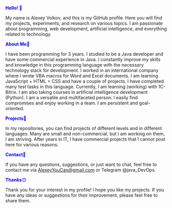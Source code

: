 

<!--
**Alexiisssss/Alexiisssss** is a ✨ _special_ ✨ repository because its `README.md` (this file) appears on your GitHub profile.

Here are some ideas to get you started:

- 🔭 I’m currently working on ...
- 🌱 I’m currently learning ...
- 👯 I’m looking to collaborate on ...
- 🤔 I’m looking for help with ...
- 💬 Ask me about ...
- 📫 How to reach me: ...
- 😄 Pronouns: ...
- ⚡ Fun fact: ...
-->


<span style="color: blue;">**Hello! 👋**</span>

My name is Alexey Volkov, and this is my GitHub profile. Here you will find my projects, experiments, and research on various topics. I am passionate about programming, web development, artificial intelligence, and everything related to technology.  


<span style="color: blue;">**About Me**🌱</span>

I have been programming for 3 years. I studied to be a Java developer and have some commercial experience in Java. I constantly improve my skills and knowledge in this programming language with the necessary technology stack for development. I worked in an international company where I wrote VBA macros for Word and Excel documents. I am learning JavaScript + HTML + CSS and have a couple of projects. I have completed many test tasks in this language. Currently, I am learning (working) with 1C-Bitrix. I am also taking courses in artificial intelligence development (Python). I am a versatile and multifaceted person. I easily find compromises and enjoy working in a team. I am persistent and goal-oriented.  


<span style="color: blue;">**Projects**🔭</span>

In my repositories, you can find projects of different levels and in different languages. Many are small and non-commercial, but I am working on them, I am striving. After years in IT, I have commercial projects that I cannot post here for various reasons.  


<span style="color: blue;">**Contact**💬</span>

If you have any questions, suggestions, or just want to chat, feel free to contact me via AlexeyYouCan@gmail.com or Telegram @java_DevOps.  


<span style="color: blue;">**Thanks**😊</span>

Thank you for your interest in my profile! I hope you like my projects. If you have any ideas or suggestions for their improvement, please feel free to share them.
